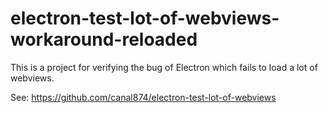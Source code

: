# electron-test-lot-of-webviews-workaround-reloaded

This is a project for verifying the bug of Electron which fails to load a lot of webviews.

See: https://github.com/canal874/electron-test-lot-of-webviews
